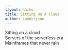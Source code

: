 ```yaml
---
layout: haiku
title: Sitting On A Cloud
author: sanderjson
---
```

Sitting on a cloud<br>
Servers of the serverless era<br>
Mainframes that never rain<br>
